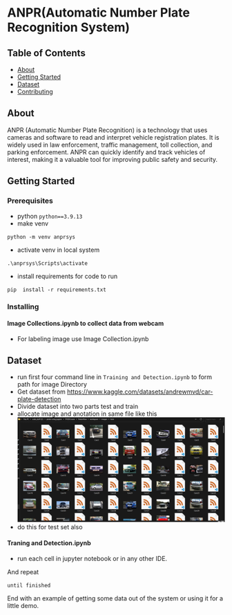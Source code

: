 # ANPR(Automatic Number Plate Recognition System)

## Table of Contents
+ [About](#about)
+ [Getting Started](#getting_started)
+ [Dataset](#dataset)
+ [Contributing](../CONTRIBUTING.md)

## About <a name = "about"></a>
ANPR (Automatic Number Plate Recognition) is a technology that uses cameras and software to read and interpret vehicle registration plates. It is widely used in law enforcement, traffic management, toll collection, and parking enforcement. ANPR can quickly identify and track vehicles of interest, making it a valuable tool for improving public safety and security.

## Getting Started <a name = "getting_started"></a>

### Prerequisites
* python  ```python==3.9.13```
* make venv 
```
python -m venv anprsys
```
* activate venv in local system
```
.\anprsys\Scripts\activate
```
* install requirements for code to run
```
pip  install -r requirements.txt
```

### Installing
#### Image Collections.ipynb to collect data from webcam
* For labeling image use Image Collection.ipynb

## Dataset <a name = "dataset"></a>
* run first four command line in ```Training and Detection.ipynb``` to form path for image Directory
* Get dataset from https://www.kaggle.com/datasets/andrewmvd/car-plate-detection
* Divide dataset into two parts test and train
* allocate image and anotation in same file like this 
![alt text](https://github.com/harshkasat/ANPR/blob/master/screenshot/train%20dataset%20screenshot.png)
* do this for test set also


#### Traning and Detection.ipynb
* run each cell in jupyter notebook or in any other IDE. 

And repeat

```
until finished
```

End with an example of getting some data out of the system or using it for a little demo.

